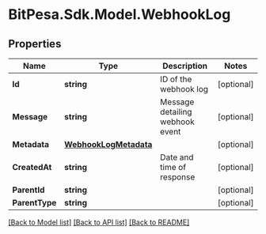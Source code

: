 
# BitPesa.Sdk.Model.WebhookLog

## Properties

Name | Type | Description | Notes
------------ | ------------- | ------------- | -------------
**Id** | **string** | ID of the webhook log | [optional] 
**Message** | **string** | Message detailing webhook event | [optional] 
**Metadata** | [**WebhookLogMetadata**](WebhookLogMetadata.md) |  | [optional] 
**CreatedAt** | **string** | Date and time of response | [optional] 
**ParentId** | **string** |  | [optional] 
**ParentType** | **string** |  | [optional] 

[[Back to Model list]](../README.md#documentation-for-models)
[[Back to API list]](../README.md#documentation-for-api-endpoints)
[[Back to README]](../README.md)

